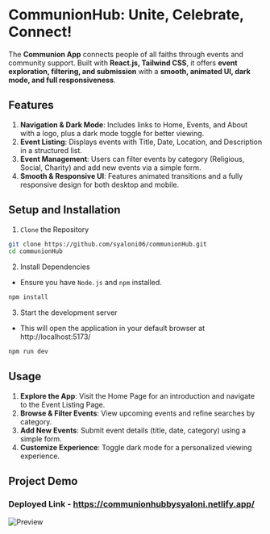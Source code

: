# CommunionHub: Unite, Celebrate, Connect! 
The **Communion App** connects people of all faiths through events and community support. Built with **React.js, Tailwind CSS**, it offers **event exploration, filtering, and submission** with a **smooth, animated UI, dark mode, and full responsiveness**.
## Features
1. **Navigation & Dark Mode**: Includes links to Home, Events, and About with a logo, plus a dark mode toggle for better viewing.
2. **Event Listing**: Displays events with Title, Date, Location, and Description in a structured list.
3. **Event Management**: Users can filter events by category (Religious, Social, Charity) and add new events via a simple form.
4. **Smooth & Responsive UI**: Features animated transitions and a fully responsive design for both desktop and mobile.
## Setup and Installation
1. `Clone` the Repository
``` bash
git clone https://github.com/syaloni06/communionHub.git
cd communionHub
```
2. Install Dependencies
- Ensure you have `Node.js` and `npm` installed.
``` bash
npm install
```
3. Start the development server
- This will open the application in your default browser at http://localhost:5173/
``` bash
npm run dev
```
## Usage
1. **Explore the App**: Visit the Home Page for an introduction and navigate to the Event Listing Page.
2. **Browse & Filter Events**: View upcoming events and refine searches by category.
3. **Add New Events**: Submit event details (title, date, category) using a simple form.
4. **Customize Experience**: Toggle dark mode for a personalized viewing experience.
## Project Demo
### Deployed Link - https://communionhubbysyaloni.netlify.app/
![Preview](https://github.com/user-attachments/assets/f32890a2-a84c-4a69-b315-357df5816623)